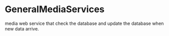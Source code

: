# GeneralMediaServices
media web service that check the database and update the database when new data arrive.
